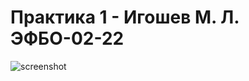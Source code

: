 # Практика 1 - Игошев М. Л. ЭФБО-02-22

![screenshot](https://github.com/user-attachments/assets/2a398b82-5191-4488-a331-5e72d4190976)
